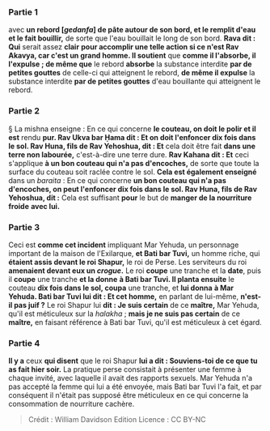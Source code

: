 
### Partie 1
avec <b>un rebord [<i>gedanfa</i>] de pâte autour de son bord, et le remplit d'eau et le fait bouillir,</b> de sorte que l'eau bouillait le long de son bord. <b>Rava dit : Qui</b> serait assez <b>clair</b> <b>pour accomplir une telle action si ce n'est Rav Akavya, car c'est un grand homme. Il soutient</b> que <b>comme il l'absorbe, il l'expulse ; de même que</b> le rebord <b>absorbe</b> la substance interdite <b>par de petites gouttes</b> de celle-ci qui atteignent le rebord, <b>de même il expulse</b> la substance interdite <b>par de petites gouttes</b> d'eau bouillante qui atteignent le rebord.

### Partie 2
§ La mishna enseigne : En ce qui concerne <b>le couteau, on doit le polir et il est</b> rendu <b>pur. Rav Ukva bar Ḥama dit : Et on doit l'enfoncer dix fois dans le sol. Rav Huna, fils de Rav Yehoshua, dit : Et</b> cela doit être fait <b>dans une terre non labourée,</b> c'est-à-dire une terre dure. <b>Rav Kahana dit : Et</b> ceci s'applique <b>à un bon couteau qui n'a pas d'encoches,</b> de sorte que toute la surface du couteau soit raclée contre le sol. <b>Cela est également enseigné</b> dans un <i>baraita</i> : En ce qui concerne <b>un bon couteau qui n'a pas d'encoches, on peut l'enfoncer dix fois dans le sol. Rav Huna, fils de Rav Yehoshua, dit :</b> Cela est suffisant <b>pour</b> le but de <b>manger de la nourriture froide</b> <b>avec lui.</b>

### Partie 3
Ceci est <b>comme cet incident</b> impliquant Mar Yehuda,</b> un personnage important de la maison de l'Exilarque, <b>et Bati bar Tuvi,</b> un homme riche, qui <b>étaient assis devant le roi Shapur,</b> le roi de Perse. Les serviteurs du roi <b>amenaient devant eux un <i>crogue</i>.</b> Le roi <b>coupe</b> une tranche et la <b>date</b>, puis il <b>coupe</b> une tranche <b>et la donne</b> <b>à Bati bar Tuvi. Il planta ensuite</b> le couteau <b>dix fois dans le sol, coupa</b> une tranche, et <b>lui donna</b> <b>à Mar Yehuda. Bati bar Tuvi lui dit : Et cet homme,</b> en parlant de lui-même, <b>n'est-il pas juif ?</b> Le roi Shapur lui <b>dit : Je suis certain</b> de ce <b>maître,</b> Mar Yehuda, qu'il est méticuleux sur la <i>halakha</i> ; <b>mais je ne suis pas certain</b> de ce <b>maître,</b> en faisant référence à Bati bar Tuvi, qu'il est méticuleux à cet égard.

### Partie 4
<b>Il y a</b> ceux <b>qui disent</b> que le roi Shapur <b>lui a dit : Souviens-toi de ce que tu as fait hier soir.</b> La pratique perse consistait à présenter une femme à chaque invité, avec laquelle il avait des rapports sexuels. Mar Yehuda n'a pas accepté la femme qui lui a été envoyée, mais Bati bar Tuvi l'a fait, et par conséquent il n'était pas supposé être méticuleux en ce qui concerne la consommation de nourriture cachère.

>Crédit : William Davidson Edition
>Licence : CC BY-NC